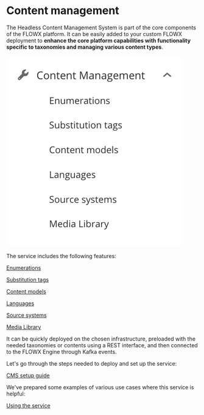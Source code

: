 # Content management

The Headless Content Management System is part of the core components of the FLOWX platform. It can be easily added to your custom FLOWX deployment to **enhance the core platform capabilities with functionality specific to taxonomies and managing various content types**.

![](../../../img/content_management.png#center)

The service includes the following features:


[Enumerations](enumerations)

[Substitution tags](substitution-tags)

[Content models](content-models)

[Languages](languages)

[Source systems](source-systems)

[Media Library](media-library)

It can be quickly deployed on the chosen infrastructure, preloaded with the needed taxonomies or contents using a REST interface, and then connected to the FLOWX Engine through Kafka events.

Let's go through the steps needed to deploy and set up the service:

[CMS setup guide](../../../../platform-setup-guides/cms-setup-guide/cms-setup-guide.md)

We've prepared some examples of various use cases where this service is helpful:

[Using the service](using-the-service)
